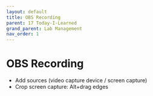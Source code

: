 ```yaml
---
layout: default
title: OBS Recording
parent: 17 Today-I-Learned
grand_parent: Lab Management
nav_order: 1
---
```


# OBS Recording

- Add sources (video capture device / screen capture)
- Crop screen capture: Alt+drag edges

